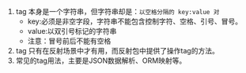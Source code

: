 1. tag 本身是一个字符串，但字符串却是：`以空格分隔的 key:value 对`
    * key:必须是非空字段，字符串不能包含控制字符、空格、引号、冒号。
    * value:以双引号标记的字符串
    * 注意：冒号前后不能有空格
2. tag 只有在反射场景中才有用，而反射包中提供了操作tag的方法。
3. 常见的tag用法，主要是JSON数据解析、ORM映射等。